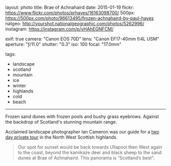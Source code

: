layout: photo
title: Brae of Achnahaird
date: 2015-01-19
flickr: https://www.flickr.com/photos/prhayes/16163098700/
500px: https://500px.com/photo/96613495/frozen-achnahaird-by-paul-hayes
natgeo: http://yourshot.nationalgeographic.com/photos/5262996/
instagram: https://instagram.com/p/yHAhEGNFCM/

exif: true
camera: "Canon EOS 70D"
lens: "Canon EF17-40mm f/4L USM"
aperture: "ƒ/11.0"
shutter: "0.3"
iso: 100
focal: "17.0mm"

tags:
  - landscape
  - scotland
  - mountain
  - ice
  - winter
  - highlands
  - cold
  - beach
---

Frozen sand dunes with frozen pools and bushy grass eyebrows. Against the backdrop of Scotland's stunning mountain range.

Acclaimed landscape photographer Ian Cameron was our guide for a [two day private tour](http://sam-and-paul.com/2015/01/landscape-photography-scottish-highlands/3/) in the North West Scottish highlands.

> Our spot for sunset would be back towards Ullapool then West again to the coast, beyond the kamikaze deer and black sheep to the sand dunes at Brae of Achnahaird. This panorama is “Scotland’s best”.
